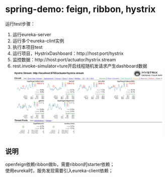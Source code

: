 # spring-demo: feign, ribbon, hystrix
运行test步骤：<br>
1. 运行eureka-server<br>
2. 运行多个eureka-clint实例<br>
3. 执行本项目test<br>
4. 运行项目，HystrixDashboard：http://host:port/hystrix<br>
5. 监控数据：http://host:port/actuator/hystrix.stream<br>
6. rest.invoke-simulator=ture开启线程随机发请求产生dashboard数据<br>
![hystrixDashboard](res/hystrixDashboard.jpg) 
## 说明
openfeign依赖ribbon做lb，需要ribbon的starter依赖；<br>
使用eureka时，服务发现需要引入eureka-client依赖；
